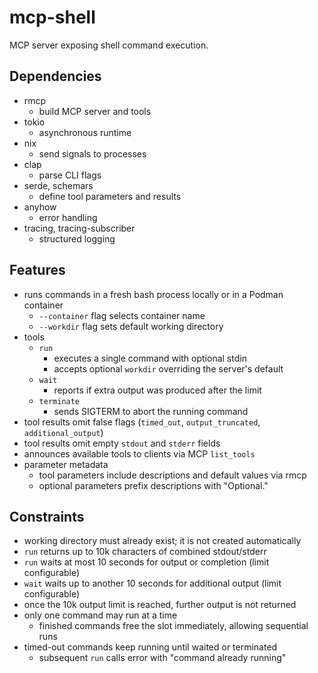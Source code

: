 # mcp-shell
MCP server exposing shell command execution.

## Dependencies
- rmcp
  - build MCP server and tools
- tokio
  - asynchronous runtime
- nix
  - send signals to processes
- clap
  - parse CLI flags
- serde, schemars
  - define tool parameters and results
- anyhow
  - error handling
- tracing, tracing-subscriber
  - structured logging

## Features
- runs commands in a fresh bash process locally or in a Podman container
  - `--container` flag selects container name
  - `--workdir` flag sets default working directory
- tools
  - `run`
    - executes a single command with optional stdin
    - accepts optional `workdir` overriding the server's default
  - `wait`
    - reports if extra output was produced after the limit
  - `terminate`
    - sends SIGTERM to abort the running command
- tool results omit false flags (`timed_out`, `output_truncated`, `additional_output`)
- tool results omit empty `stdout` and `stderr` fields
- announces available tools to clients via MCP `list_tools`
- parameter metadata
  - tool parameters include descriptions and default values via rmcp
  - optional parameters prefix descriptions with "Optional."

## Constraints
- working directory must already exist; it is not created automatically
- `run` returns up to 10k characters of combined stdout/stderr
- `run` waits at most 10 seconds for output or completion (limit configurable)
- `wait` waits up to another 10 seconds for additional output (limit configurable)
- once the 10k output limit is reached, further output is not returned
- only one command may run at a time
  - finished commands free the slot immediately, allowing sequential runs
- timed-out commands keep running until waited or terminated
  - subsequent `run` calls error with "command already running"

